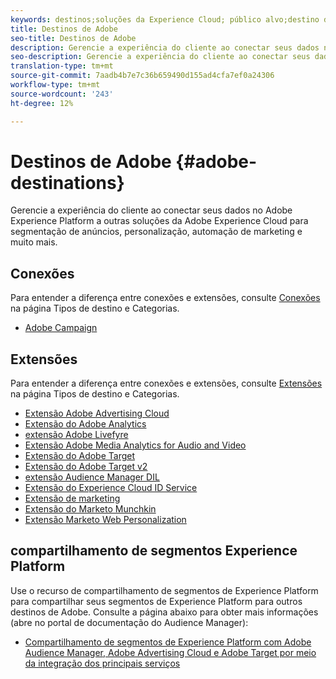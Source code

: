 ```yaml
---
keywords: destinos;soluções da Experience Cloud; público alvo;destino do público alvo; nuvem de anúncios; nuvem de publicidade; gestor de audiências; destino do adobe público alvo; público alvo; destino do gestor de audiências;
title: Destinos de Adobe
seo-title: Destinos de Adobe
description: Gerencie a experiência do cliente ao conectar seus dados na Plataforma a outras soluções da Adobe Experience Cloud para segmentação de anúncios, personalização, automação de marketing e muito mais
seo-description: Gerencie a experiência do cliente ao conectar seus dados na Plataforma a outras soluções da Adobe Experience Cloud para segmentação de anúncios, personalização, automação de marketing e muito mais
translation-type: tm+mt
source-git-commit: 7aadb4b7e7c36b659490d155ad4cfa7ef0a24306
workflow-type: tm+mt
source-wordcount: '243'
ht-degree: 12%

---
```



# Destinos de Adobe {#adobe-destinations}

Gerencie a experiência do cliente ao conectar seus dados no Adobe Experience Platform a outras soluções da Adobe Experience Cloud para segmentação de anúncios, personalização, automação de marketing e muito mais.

## Conexões

Para entender a diferença entre conexões e extensões, consulte [Conexões](../../destination-types.md#connections) na página Tipos de destino e Categorias.

- [Adobe Campaign](../email-marketing/adobe-campaign.md)

## Extensões

Para entender a diferença entre conexões e extensões, consulte [Extensões](../../destination-types.md#extensions) na página Tipos de destino e Categorias.

- [Extensão Adobe Advertising Cloud](../advertising/adobe-advertising-cloud.md)
- [Extensão do Adobe Analytics](../analytics/adobe-analytics.md)
- [extensão Adobe Livefyre](../social/adobe-livefyre.md)
- [Extensão Adobe Media Analytics for Audio and Video](../analytics/adobe-video-analytics.md)
- [Extensão do Adobe Target](../personalization/adobe-target.md)
- [Extensão do Adobe Target v2](../personalization/adobe-target-v2.md)
- [extensão Audience Manager DIL](../data-management/aam-dil-extension.md)
- [Extensão do Experience Cloud ID Service](../personalization/adobe-ecid.md)
- [Extensão de marketing](../email/marketo.md)
- [Extensão do Marketo Munchkin](../email/marketo-munchkin.md)
- [Extensão Marketo Web Personalization](../personalization/marketo-web-personalization.md)

## compartilhamento de segmentos Experience Platform

Use o recurso de compartilhamento de segmentos de Experience Platform para compartilhar seus segmentos de Experience Platform para outros destinos de Adobe. Consulte a página abaixo para obter mais informações (abre no portal de documentação do Audience Manager):

- [Compartilhamento de segmentos de Experience Platform com Adobe Audience Manager, Adobe Advertising Cloud e Adobe Target por meio da integração dos principais serviços](https://experienceleague.adobe.com/docs/audience-manager/user-guide/implementation-integration-guides/integration-experience-platform/aam-aep-audience-sharing.html)